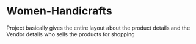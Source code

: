 # Women-Handicrafts
Project basically gives the entire layout about the product details and the Vendor details who sells the products for shopping
